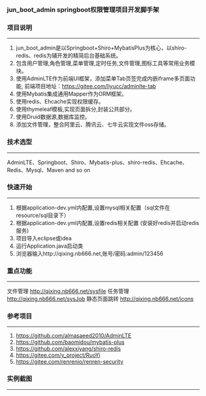 
### jun_boot_admin springboot权限管理项目开发脚手架


### 项目说明
-------------
1. jun_boot_admin是以Springboot+Shiro+MybatisPlus为核心，以shiro-redis、redis为辅开发的精简后台基础系统。
2. 包含用户管理,角色管理,菜单管理,定时任务,文件管理,图标工具等常用业务模块。
3. 使用AdminLTE作为前端UI框架，添加菜单Tab页签完成内嵌iframe多页面功能, 前端项目地址：https://gitee.com/liyucc/adminlte-tab
4. 使用Mybatis集成通用Mapper作为ORM框架。
5. 使用redis、Ehcache实现权限缓存。
6. 使用thymeleaf模板,实现页面拆分,封装公共部分。
7. 使用Druid数据源,数据库监控。
8. 添加文件管理，整合阿里云、腾讯云、七牛云实现文件oss存储。

### 技术选型
-------------
AdminLTE、Springboot、Shiro、Mybatis-plus、shiro-redis、Ehcache、Redis、Mysql、Maven and so on

### 快速开始
-------------
1. 根据application-dev.yml内配置,设置mysql相关配置（sql文件在resource/sql目录下）
2. 根据application-dev.yml内配置,设置redis相关配置 (安装好redis并启动redis服务)
3. 项目导入eclipse或idea
4. 运行Application.java启动类
5. 浏览器输入http://qixing.nb666.net,账号/密码:admin/123456

### 重点功能
-------------
文件管理
http://qixing.nb666.net/sysfile
任务管理
http://qixing.nb666.net/sysJob
静态页面跳转
http://qixing.nb666.net/icons

### 参考项目
-------------
1. https://github.com/almasaeed2010/AdminLTE
2. https://github.com/baomidou/mybatis-plus
3. https://github.com/alexxiyang/shiro-redis
4. https://gitee.com/y_project/RuoYi
5. https://gitee.com/renrenio/renren-security

### 实例截图
-------------
